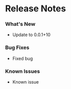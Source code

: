 # Release Notes

### What's New
- Update to 0.0.1+10

### Bug Fixes
- Fixed bug

### Known Issues
- Known issue